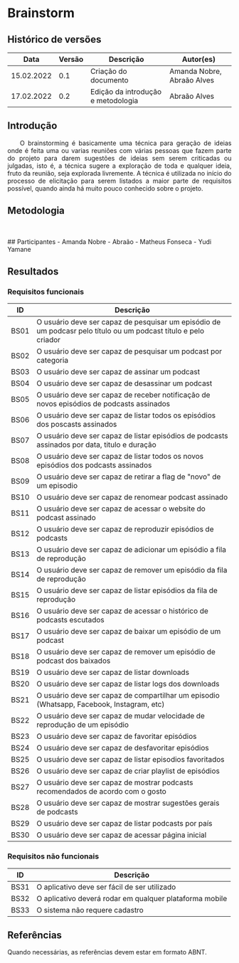 # Brainstorm

## Histórico de versões
| Data         | Versão   | Descrição              | Autor(es)               |
|--------------|----------|------------------------|-------------------------|
|  15.02.2022  |   0.1    |  Criação do documento  |  Amanda Nobre, Abraão Alves          |
| 17.02.2022   |   0.2    | Edição da introdução e metodologia |Abraão Alves |

## Introdução


<p align="justify">&emsp;&emsp;O brainstorming é basicamente uma técnica para geração de ideias onde é feita uma ou varias reuniões com várias pessoas que fazem parte do projeto para darem sugestões de ideias sem serem criticadas ou julgadas, isto é, a técnica sugere a exploração de toda e qualquer ideia, fruto da reunião, seja explorada livremente. A técnica é utilizada no início do processo de elicitação para serem listados a maior parte de requisitos possível, quando ainda há muito pouco conhecido sobre o projeto.</p>

## Metodologia

<p align="justify">&emsp;&emsp;
</p>
## Participantes
- Amanda Nobre
- Abraão
- Matheus Fonseca
- Yudi Yamane

## Resultados

### Requisitos funcionais

|   ID   | Descrição              | 
|--------|------------------------|
|  BS01  | O usuário deve ser capaz de pesquisar um episódio de um podcasr pelo título ou um podcast título e pelo criador |
|  BS02  | O usuário deve ser capaz de pesquisar um podcast por categoria |
|  BS03  | O usuário deve ser capaz de assinar um podcast |
|  BS04  | O usuário deve ser capaz de desassinar um podcast |
|  BS05  | O usuário deve ser capaz de receber notificação de novos episódios de podcasts assinados |
|  BS06  | O usuário deve ser capaz de listar todos os episódios dos poscasts assinados |
|  BS07  | O usuário deve ser capaz de listar episódios de podcasts assinados por data, titulo e duração |
|  BS08  | O usuário deve ser capaz de listar todos os novos episódios dos podcasts assinados |
|  BS09  | O usuário deve ser capaz de retirar a flag de "novo" de um episodio |
|  BS10  | O usuário deve ser capaz de renomear podcast assinado |
|  BS11  | O usuário deve ser capaz de acessar o website do podcast assinado |
|  BS12  | O usuário deve ser capaz de reproduzir episódios de podcasts |
|  BS13  | O usuário deve ser capaz de adicionar um episódio a fila de reprodução |
|  BS14  | O usuário deve ser capaz de remover um episódio da fila de reprodução |
|  BS15  | O usuário deve ser capaz de listar episódios da fila de reprodução |
|  BS16  | O usuário deve ser capaz de acessar o histórico de podcasts escutados |
|  BS17  | O usuário deve ser capaz de baixar um episódio de um podcast |
|  BS18  | O usuário deve ser capaz de remover um episódio de podcast dos baixados |
|  BS19  | O usuário deve ser capaz de listar downloads |
|  BS20  | O usuário deve ser capaz de listar logs dos downloads |
|  BS21  | O usuário deve ser capaz de compartilhar um episodio (Whatsapp, Facebook, Instagram, etc) |
|  BS22  | O usuário deve ser capaz de mudar velocidade de reprodução de um episódio |
|  BS23  | O usuário deve ser capaz de favoritar episódios |
|  BS24  | O usuário deve ser capaz de desfavoritar episódios |
|  BS25  | O usuário deve ser capaz de listar episodios favoritados |
|  BS26  | O usuário deve ser capaz de criar playlist de episódios |
|  BS27  | O usuário deve ser capaz de mostrar podcasts recomendados de acordo com o gosto |
|  BS28  | O usuário deve ser capaz de mostrar sugestões gerais de podcasts |
|  BS29  | O usuário deve ser capaz de listar podcasts por país |
|  BS30  | O usuário deve ser capaz de acessar página inicial |

### Requisitos não funcionais

|   ID   | Descrição              | 
|--------|------------------------|
|  BS31  | O aplicativo deve ser fácil de ser utilizado |
|  BS32  | O aplicativo deverá rodar em qualquer plataforma mobile |
|  BS33  | O sistema não requere cadastro |

## Referências

Quando necessárias, as referências devem estar em formato ABNT.
